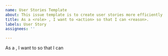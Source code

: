 ```yaml
---
name: User Stories Template
about: This issue template is to create user stories more efficiently
title: As a <role> , I want to <action> so that I can <reason>.
labels: User Story
assignees: ''

---
```


As a <role> , I want to <action> so that I can <reason>
